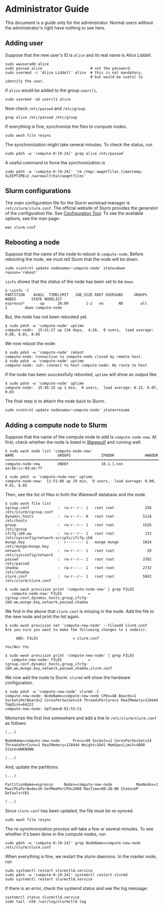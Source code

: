# Administrator Guide

This document is a guide only for the administrator. Normal users without the administrator's right have nothing to see here.

## Adding user

Suppose that the new user's ID is `alice` and its real name is _Alice Liddell_.

``` no-highlight
sudo wwuseradd alice
sudo passwd alice                      # set the password.
sudo usermod -c 'Alice Liddell' alice  # this is not mandatory,
                                       # but would be useful to identify the user.
```

If `alice` would be added to the group `usercl1`,

``` no-highlight
sudo usermod -aG usercl1 alice
```

Now check `/etc/passwd` and `/etc/group`:

``` no-highlight
grep alice /etc/passwd /etc/group
```

If everything is fine, synchronize the files to compute nodes.

``` no-highlight
sudo wwsh file resync
```

The synchronization might take several minutes. To check the status, run

``` no-highlight
sudo pdsh -w 'compute-0-[0-24]' grep alice /etc/passwd
```

A useful command to force the synchronization is

``` no-highlight
sudo pdsh -w 'compute-0-[0-24]' 'rm /tmp/.wwgetfiles_timestamp; SLEEPTIME=1 /warewulf/bin/wwgetfiles'
```

## Slurm configurations

The main configuration file for the Slurm workload manager is `/etc/slurm/slurm.conf`. The official website of Slurm provides the generator of the configuration file. See [Configuration Tool](https://slurm.schedmd.com/configurator.html). To see the available options, see the man page:

``` no-highlight
man slurm.conf
```

## Rebooting a node

Suppose that the name of the node to reboot is `compute-node`. Before rebooting the node, we must tell Slurm that the node will be down.

``` no-highlight
sudo scontrol update nodename='compute-node' state=down reason='reboot'
```

`sinfo` shows that the status of the node has been set to be `down`.

``` no-highlight
$ \sinfo -l
PARTITION    AVAIL  TIMELIMIT   JOB_SIZE ROOT OVERSUBS     GROUPS  NODES       STATE NODELIST
espresso*       up      20:00        1-2   no       NO        all      1        down compute-node
```

But, the node has not been rebooted yet.

``` no-highlight
$ sudo pdsh -w 'compute-node' uptime
compute-node:  15:41:27 up 134 days,  4:26,  0 users,  load average: 0.00, 0.01, 0.05
```

We now reboot the node:

``` no-highlight
$ sudo pdsh -w 'compute-node' reboot
compute-node: Connection to compute-node closed by remote host.
$ sudo pdsh -w 'compute-node' uptime
compute-node: ssh: connect to host compute-node: No route to host
```

If the node has been successfully rebooted, `uptime` will show an output like:

``` no-highlight
$ sudo pdsh -w 'compute-node' uptime
compute-node:  15:45:15 up 1 min,  0 users,  load average: 0.22, 0.07, 0.03
```

The final step is to attach the node back to Slurm.

``` no-highlight
sudo scontrol update nodename='compute-node' state=resume
```

## Adding a compute node to Slurm

Suppose that the name of the compute node to add is `compute-node-new`. At first, check whether the node is listed in [Warewulf](http://warewulf.lbl.gov/) and running well.

``` no-highlight
$ sudo wwsh node list 'compute-node-new'
NAME                    GROUPS              IPADDR              HWADDR
=================================================================================
compute-node-new        UNDEF               10.1.1.nnn          aa:bb:cc:dd:ee:ff

$ sudo pdsh -w 'compute-node-new' uptime
compute-node-new:  11:51:06 up 29 min,  0 users,  load average: 0.00, 0.01, 0.05
```

Then, see the list of files in both the Warewulf database and the node.

``` no-highlight
$ sudo wwsh file list
cgroup.conf             :  rw-r--r-- 1   root root              236 /etc/slurm/cgroup.conf
dynamic_hosts           :  rw-r--r-- 0   root root             5124 /etc/hosts
group                   :  rw-r--r-- 1   root root             1526 /etc/group
ifcfg-ib0.ww            :  rw-r--r-- 1   root root              133 /etc/sysconfig/network-scripts/ifcfg-ib0
munge.key               :  r-------- 1   munge munge           1024 /etc/munge/munge.key
network                 :  rw-r--r-- 1   root root               20 /etc/sysconfig/network
passwd                  :  rw-r--r-- 1   root root             3782 /etc/passwd
shadow                  :  rw-r----- 1   root root             2732 /etc/shadow
slurm.conf              :  rw-r--r-- 1   root root             5842 /etc/slurm/slurm.conf

$ sudo wwsh provision print 'compute-node-new' | grep FILES
   compute-node-new: FILES            = cgroup.conf,dynamic_hosts,group,ifcfg-ib0.ww,munge.key,network,passwd,shadow
```

We find in the above that `slurm.conf` is missing in the node. Add the file to the new node and print the list again.

``` no-highlight
$ sudo wwsh provision set 'compute-new-node' --fileadd slurm.conf
Are you sure you want to make the following changes to 1 node(s):

     ADD: FILES                = slurm.conf

Yes/No> Yes

$ sudo wwsh provision print 'compute-new-node' | grep FILES
   compute-new-node: FILES            = cgroup.conf,dynamic_hosts,group,ifcfg-ib0.ww,munge.key,network,passwd,shadow,slurm.conf
```

We now add the node to Slurm. `slurmd` will show the hardware configuration.

``` no-highlight
$ sudo pdsh -w 'compute-new-node' slurmd -C
compute-new-node: NodeName=compute-new-node CPUs=48 Boards=1 SocketsPerBoard=2 CoresPerSocket=24 ThreadsPerCore=1 RealMemory=128444 TmpDisk=64222
compute-new-node: UpTime=0-01:55:51
```

Memorize the first line somewhere and add a line to `/etc/slurm/slurm.conf` as follows:

```
(...)

NodeName=compute-new-node      Procs=48 Sockets=2 CoresPerSocket=24 ThreadsPerCore=1 RealMemory=128444 Weight=1041 MemSpecLimit=4000 State=UNKNOWN

(...)
```

And, update the partitions:

```
(...)

PartitionName=espresso     Nodes=compute-new-node           MaxNodes=1   MaxCPUsPerNode=10 DefMemPerCPU=2000 MaxTime=00:20:00 State=UP Default=YES

(...)
```

Since `slurm.conf` has been updated, the file must be re-synced.

``` no-highlight
sudo wwsh file resync
```

The re-synchronization process will take a few or several minutes. To see whether it's been done in the compute nodes, run

``` no-highlight
sudo pdsh -w 'compute-0-[0-24]' grep NodeName=compute-new-node /etc/slurm/slurm.conf
```

When everything is fine, we restart the slurm daemons. In the master node, run

``` no-highlight
sudo systemctl restart slurmctld.service
sudo pdsh -w 'compute-0-[0-24]' systemctl restart slurmd
sudo systemctl restart slurmctld.service
```

If there is an error, check the systemd status and see the log message:

``` no-highlight
systemctl status slurmctld.service
sudo tail -n50 /var/log/slurmctld.log
```
